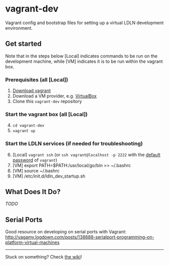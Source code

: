 # vagrant-dev

Vagrant config and bootstrap files for setting up a virtual LDLN development environment.

## Get started

Note that in the steps below [Local] indicates commands to be run on the development machine, while [VM] indicates it is to be run within the vagrant box.

### Prerequisites (all [Local])

1. [Download vagrant](https://www.vagrantup.com/downloads)
2. Download a VM provider, e.g. [VirtualBox](https://www.virtualbox.org/wiki/Downloads)
3. Clone this `vagrant-dev` repository

### Start the vagrant box (all [Local])
4. `cd vagrant-dev`
5. `vagrant up`

### Start the LDLN services (if needed for troubleshooting)
6. [Local] `vagrant ssh` (or `ssh vagrant@localhost -p 2222` with the [default password](https://www.vagrantup.com/docs/boxes/base#vagrant-user) of `vagrant`)
7. [VM] export PATH=$PATH:/usr/local/go/bin >> ~/.bashrc
8. [VM] source ~/.bashrc
9. [VM] /etc/init.d/ldln_dev_startup.sh

### 

## What Does It Do?

_TODO_

## Serial Ports

Good resource on developing on serial ports with Vagrant:
http://yagamy.logdown.com/posts/138888-serialport-programming-on-platform-virtual-machines

<hr />

Stuck on something? Check [the wiki](https://github.com/LDLN/core/wiki)!
